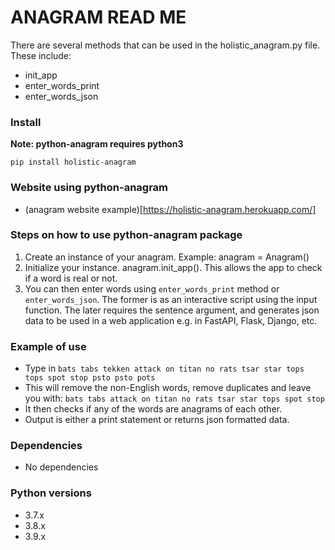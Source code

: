 # ANAGRAM READ ME 

There are several methods that can be used in the holistic_anagram.py file. These include:

- init_app
- enter_words_print
- enter_words_json


### Install

**Note: python-anagram requires python3**

```shell
pip install holistic-anagram
```

### Website using python-anagram
- (anagram website example)[https://holistic-anagram.herokuapp.com/]


### Steps on how to use python-anagram package
1. Create an instance of your anagram. Example: anagram = Anagram()
2. Initialize your instance. anagram.init_app(). This allows the app to check if a word is real or not.
3. You can then enter words using `enter_words_print` method or
`enter_words_json`. The former is as an interactive script using the input function.
The later requires the sentence argument, and generates json data to be used in a web application e.g. in FastAPI, Flask, Django, etc.

### Example of use
- Type in `bats tabs tekken attack on titan no rats tsar star tops tops spot stop psto psto pots`
- This will remove the non-English words, remove duplicates and leave you with:
`bats tabs attack on titan no rats tsar star tops spot stop`
- It then checks if any of the words are anagrams of each other.
- Output is either a print statement or returns json formatted data.


### Dependencies
- No dependencies

### Python versions
 - 3.7.x
 - 3.8.x
 - 3.9.x


